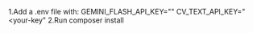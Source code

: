1.Add a .env file with:
GEMINI_FLASH_API_KEY="<your-key>"
CV_TEXT_API_KEY="<your-key"
2.Run composer install
